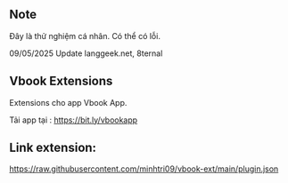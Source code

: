## Note
Đây là thử nghiệm cá nhân. Có thể có lỗi.

09/05/2025 Update langgeek.net, 8ternal
## Vbook Extensions
Extensions cho app Vbook App.

Tải app tại : https://bit.ly/vbookapp

## Link extension: 
https://raw.githubusercontent.com/minhtri09/vbook-ext/main/plugin.json
